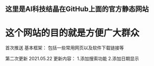## 这里是AI科技结晶在GitHub上面的官方静态网站

# 这个网站的目的就是方便广大群众
首次推送
基本框架：
包括一些常用网页以及软件下载链接等

第二次更新
2021.05.22
更新内容：
1.添加搜索功能
2.添加日期显示
